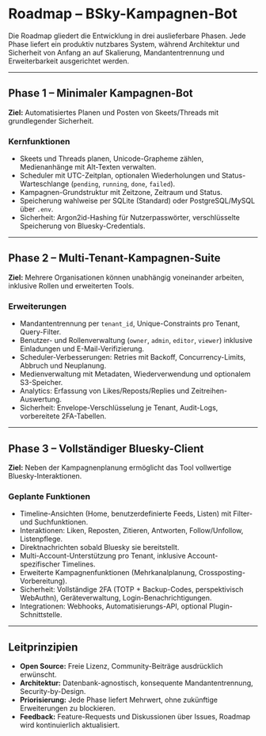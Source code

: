 # Roadmap – BSky-Kampagnen-Bot

Die Roadmap gliedert die Entwicklung in drei auslieferbare Phasen. Jede Phase liefert ein produktiv nutzbares System, während Architektur und Sicherheit von Anfang an auf Skalierung, Mandantentrennung und Erweiterbarkeit ausgerichtet werden.

---

## Phase 1 – Minimaler Kampagnen-Bot

**Ziel:** Automatisiertes Planen und Posten von Skeets/Threads mit grundlegender Sicherheit.

### Kernfunktionen

- Skeets und Threads planen, Unicode-Grapheme zählen, Medienanhänge mit Alt-Texten verwalten.
- Scheduler mit UTC-Zeitplan, optionalen Wiederholungen und Status-Warteschlange (`pending`, `running`, `done`, `failed`).
- Kampagnen-Grundstruktur mit Zeitzone, Zeitraum und Status.
- Speicherung wahlweise per SQLite (Standard) oder PostgreSQL/MySQL über `.env`.
- Sicherheit: Argon2id-Hashing für Nutzerpasswörter, verschlüsselte Speicherung von Bluesky-Credentials.

---

## Phase 2 – Multi-Tenant-Kampagnen-Suite

**Ziel:** Mehrere Organisationen können unabhängig voneinander arbeiten, inklusive Rollen und erweiterten Tools.

### Erweiterungen

- Mandantentrennung per `tenant_id`, Unique-Constraints pro Tenant, Query-Filter.
- Benutzer- und Rollenverwaltung (`owner`, `admin`, `editor`, `viewer`) inklusive Einladungen und E-Mail-Verifizierung.
- Scheduler-Verbesserungen: Retries mit Backoff, Concurrency-Limits, Abbruch und Neuplanung.
- Medienverwaltung mit Metadaten, Wiederverwendung und optionalem S3-Speicher.
- Analytics: Erfassung von Likes/Reposts/Replies und Zeitreihen-Auswertung.
- Sicherheit: Envelope-Verschlüsselung je Tenant, Audit-Logs, vorbereitete 2FA-Tabellen.

---

## Phase 3 – Vollständiger Bluesky-Client

**Ziel:** Neben der Kampagnenplanung ermöglicht das Tool vollwertige Bluesky-Interaktionen.

### Geplante Funktionen

- Timeline-Ansichten (Home, benutzerdefinierte Feeds, Listen) mit Filter- und Suchfunktionen.
- Interaktionen: Liken, Reposten, Zitieren, Antworten, Follow/Unfollow, Listenpflege.
- Direktnachrichten sobald Bluesky sie bereitstellt.
- Multi-Account-Unterstützung pro Tenant, inklusive Account-spezifischer Timelines.
- Erweiterte Kampagnenfunktionen (Mehrkanalplanung, Crossposting-Vorbereitung).
- Sicherheit: Vollständige 2FA (TOTP + Backup-Codes, perspektivisch WebAuthn), Geräteverwaltung, Login-Benachrichtigungen.
- Integrationen: Webhooks, Automatisierungs-API, optional Plugin-Schnittstelle.

---

## Leitprinzipien

- **Open Source:** Freie Lizenz, Community-Beiträge ausdrücklich erwünscht.
- **Architektur:** Datenbank-agnostisch, konsequente Mandantentrennung, Security-by-Design.
- **Priorisierung:** Jede Phase liefert Mehrwert, ohne zukünftige Erweiterungen zu blockieren.
- **Feedback:** Feature-Requests und Diskussionen über Issues, Roadmap wird kontinuierlich aktualisiert.
